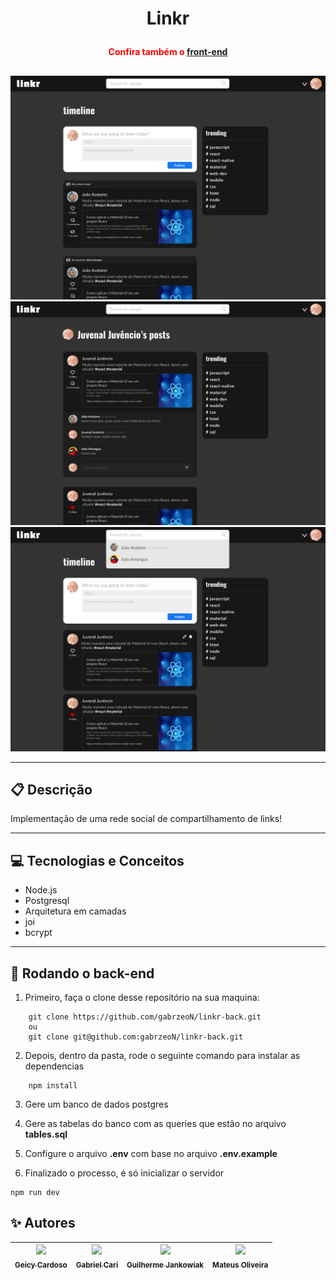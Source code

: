 # <p align = "center"> Linkr </p>

#### <p align = "center" style="color:red" > Confira também o [front-end](https://github.com/gabrzeoN/linkr-front) </p>
##
<div align = "center" >
    <img src="./pictures/Linkr-1.png" width="900px" />
    <img src="./pictures/Linkr-2.png" width="900px" />
    <img src="./pictures/Linkr-3.png" width="900px" />
</div>

***

##  :clipboard: Descrição

Implementação de uma rede social de compartilhamento de links!

***

## :computer:	 Tecnologias e Conceitos 

- Node.js
- Postgresql
- Arquitetura em camadas
- joi
- bcrypt

***

## 🏁 Rodando o back-end

1. Primeiro, faça o clone desse repositório na sua maquina:
```
    git clone https://github.com/gabrzeoN/linkr-back.git
    ou
    git clone git@github.com:gabrzeoN/linkr-back.git
```

2. Depois, dentro da pasta, rode o seguinte comando para instalar as dependencias
```
    npm install
```

3. Gere um banco de dados postgres

4. Gere as tabelas do banco com as queries que estão no arquivo **tables.sql**

5. Configure o arquivo **.env**  com base no arquivo **.env.example**

6. Finalizado o processo, é só inicializar o servidor
```
npm run dev
```

## :sparkles: Autores

| [<img src="https://avatars.githubusercontent.com/geicybeatriz" width=115><br><sub>Geicy Cardoso</sub>](https://github.com/geicybeatriz) |  [<img src="https://avatars.githubusercontent.com/gabrzeoN" width=115><br><sub>Gabriel Cari</sub>](https://github.com/gabrzeoN) |  [<img src="https://avatars.githubusercontent.com/joltzz" width=115><br><sub>Guilherme Jankowiak</sub></sub>](https://github.com/joltzz) |  [<img src="https://avatars.githubusercontent.com/MateusGHmaster" width=115><br><sub>Mateus Oliveira</sub>](https://github.com/MateusGHmaster) 
| :---: | :---: | :---: | :---: |
